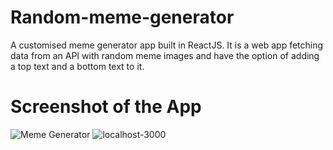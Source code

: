 # Random-meme-generator
A customised meme generator app built in ReactJS. It is a web app fetching data from an API with random meme images and have the option of adding a top text and a bottom text to it.

# Screenshot of the App
![Meme Generator](https://ibb.co/yk0Yg13.jpg)
<img src="https://i.ibb.co/5jTnsy7/localhost-3000.png" alt="localhost-3000" border="0">
